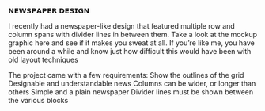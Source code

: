 𝗡𝗘𝗪𝗦𝗣𝗔𝗣𝗘𝗥 𝗗𝗘𝗦𝗜𝗚𝗡

I recently had a newspaper-like design that featured multiple row and column spans with divider lines in between them. Take a
look at the mockup graphic here and see if it makes you sweat at all. If you’re like me, you have been around a while and know just
how difficult this would have been with old layout techniques

The project came with a few requirements:
Show the outlines of the grid
Designable and understandable news
Columns can be wider, or longer than others
Simple and a plain newspaper
Divider lines must be shown between the various blocks
